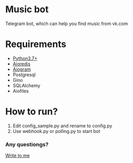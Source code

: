 # Music bot
Telegram bot, which can help you find music from vk.com
# Requirements
- [Python3.7+](https://www.python.org/downloads/)
- [Aioredis](https://github.com/aio-libs/aioredis)
- [Aiogram](https://github.com/aiogram/aiogram)
- Postgresql
- Gino
- SQLAlchemy
- Aiofiles
# How to run?
1. Edit config_sample.py and rename to config.py
2. Use webhook.py or polling.py to start bot
### Any questiongs?
[Write to me](https://t.me/RavenFaus)
